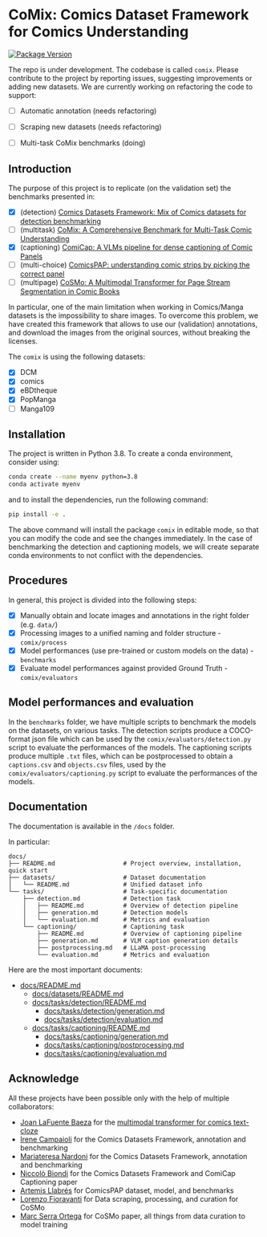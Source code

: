 # CoMix: Comics Dataset Framework for Comics Understanding

[![Package Version](https://img.shields.io/badge/version-1.0.0-yellow.svg)](https://github.com/emanuelevivoli/cdf)

The repo is under development. The codebase is called `comix`.
Please contribute to the project by reporting issues, suggesting improvements or adding new datasets.
We are currently working on refactoring the code to support:
- [ ] Automatic annotation (needs refactoring)
- [ ] Scraping new datasets (needs refactoring)
- [ ] Multi-task CoMix benchmarks (doing)


## Introduction
The purpose of this project is to replicate (on the validation set) the benchmarks presented in:
- [x] (detection) [Comics Datasets Framework: Mix of Comics datasets for detection benchmarking](https://arxiv.org/abs/2407.03540)
- [ ] (multitask) [CoMix: A Comprehensive Benchmark for Multi-Task Comic Understanding](https://arxiv.org/abs/2407.03550)
- [x] (captioning) [ComiCap: A VLMs pipeline for dense captioning of Comic Panels](https://arxiv.org/abs/2409.16159)
- [ ] (multi-choice) [ComicsPAP: understanding comic strips by picking the correct panel](https://arxiv.org/abs/2503.08561)
- [ ] (multipage) [CoSMo: A Multimodal Transformer for Page Stream Segmentation in Comic Books](https://arxiv.org/abs/2407.03550)

In particular, one of the main limitation when working in Comics/Manga datasets is the impossibility to share images.
To overcome this problem, we have created this framework that allows to use our (validation) annotations, and download the images from the original sources, without breaking the licenses.

The `comix` is using the following datasets:
- [x] DCM
- [x] comics
- [x] eBDtheque
- [x] PopManga
- [ ] Manga109

## Installation
The project is written in Python 3.8. To create a conda environment, consider using:
```bash
conda create --name myenv python=3.8
conda activate myenv
```

and to install the dependencies, run the following command:
```bash
pip install -e .
```
The above command will install the package `comix` in editable mode, so that you can modify the code and see the changes immediately. In the case of benchmarking the detection and captioning models, we will create separate conda environments to not conflict with the dependencies.

## Procedures
In general, this project is divided into the following steps:
- [x] Manually obtain and locate images and annotations in the right folder (e.g. `data/`)
- [x] Processing images to a unified naming and folder structure - `comix/process`
- [x] Model performances (use pre-trained or custom models on the data) - `benchmarks`
- [x] Evaluate model performances against provided Ground Truth - `comix/evaluators`

## Model performances and evaluation
In the `benchmarks` folder, we have multiple scripts to benchmark the models on the datasets, on various tasks.
The detection scripts produce a COCO-format json file which can be used by the `comix/evaluators/detection.py` script to evaluate the performances of the models.
The captioning scripts produce multiple `.txt` files, which can be postprocessed to obtain a `captions.csv` and `objects.csv` files, used by the `comix/evaluators/captioning.py` script to evaluate the performances of the models.

## Documentation

The documentation is available in the `/docs` folder.

In particular:
```
docs/
├── README.md                   # Project overview, installation, quick start
├── datasets/                   # Dataset documentation
│   └── README.md               # Unified dataset info
└── tasks/                      # Task-specific documentation
    ├── detection.md            # Detection task
    │   ├── README.md           # Overview of detection pipeline
    │   ├── generation.md       # Detection models
    │   └── evaluation.md       # Metrics and evaluation
    └── captioning/             # Captioning task
        ├── README.md           # Overview of captioning pipeline
        ├── generation.md       # VLM caption generation details
        ├── postprocessing.md   # LLaMA post-processing
        └── evaluation.md       # Metrics and evaluation
```

Here are the most important documents:
- [docs/README.md](docs/README.md)
    - [docs/datasets/README.md](docs/datasets/README.md)
    - [docs/tasks/detection/README.md](docs/tasks/detection/README.md)
        - [docs/tasks/detection/generation.md](docs/tasks/detection/generation.md)
        - [docs/tasks/detection/evaluation.md](docs/tasks/detection/evaluation.md)
    - [docs/tasks/captioning/README.md](docs/tasks/captioning/README.md)
        - [docs/tasks/captioning/generation.md](docs/tasks/captioning/generation.md)
        - [docs/tasks/captioning/postprocessing.md](docs/tasks/captioning/postprocessing.md)
        - [docs/tasks/captioning/evaluation.md](docs/tasks/captioning/evaluation.md)


## Acknowledge
All these projects have been possible only with the help of multiple collaborators:
- [Joan LaFuente Baeza](https://github.com/joanlafuente) for the [multimodal transformer for comics text-cloze](https://github.com/joanlafuente/ComicVT5) 
- [Irene Campaioli](https://dblp.org/pid/382/4686.html) for the Comics Datasets Framework, annotation and benchmarking
- [Mariateresa Nardoni](https://dblp.org/pid/382/5211.html) for the Comics Datasets Framework, annotation and benchmarking
- [Niccolò Biondi](https://scholar.google.com/citations?user=B7VHm9UAAAAJ&hl=en) for the Comics Datasets Framework and ComiCap Captioning paper
- [Artemis Llabrés](https://scholar.google.com/citations?user=0VToXYcAAAAJ&hl=en) for ComicsPAP dataset, model, and benchmarks
- [Lorenzo Fioravanti](https://www.linkedin.com/in/lorenzo-fioravanti-177ba7303) for Data scraping, processing, and curation for CoSMo
- [Marc Serra Ortega](https://www.linkedin.com/in/marc-serra-ortega) for CoSMo paper, all things from data curation to model training
